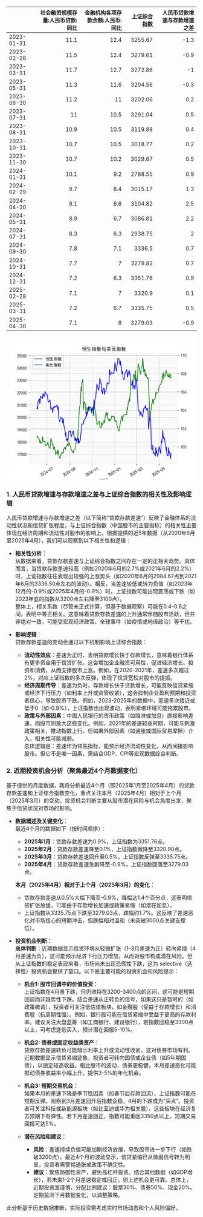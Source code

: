 |            |   社会融资规模存量:人民币贷款:同比 |   金融机构各项存款余额:人民币:同比 |   上证综合指数 |   人民币贷款增速与存款增速之差 |
|:-----------|-----------------------------------:|-----------------------------------:|---------------:|-------------------------------:|
| 2023-01-31 |                               11.1 |                               12.4 |        3255.67 |                           -1.3 |
| 2023-02-28 |                               11.5 |                               12.4 |        3279.61 |                           -0.9 |
| 2023-03-31 |                               11.7 |                               12.7 |        3272.86 |                           -1   |
| 2023-05-31 |                               11.3 |                               11.6 |        3204.56 |                           -0.3 |
| 2023-06-30 |                               11.2 |                               11   |        3202.06 |                            0.2 |
| 2023-07-31 |                               11   |                               10.5 |        3291.04 |                            0.5 |
| 2023-08-31 |                               10.9 |                               10.5 |        3119.88 |                            0.4 |
| 2023-10-31 |                               10.7 |                               10.5 |        3018.77 |                            0.2 |
| 2023-11-30 |                               10.7 |                               10.2 |        3029.67 |                            0.5 |
| 2024-01-31 |                               10.1 |                                9.2 |        2788.55 |                            0.9 |
| 2024-02-29 |                                9.7 |                                8.4 |        3015.17 |                            1.3 |
| 2024-04-30 |                                9.1 |                                6.6 |        3104.82 |                            2.5 |
| 2024-05-31 |                                8.9 |                                6.7 |        3086.81 |                            2.2 |
| 2024-07-31 |                                8.3 |                                6.3 |        2938.75 |                            2   |
| 2024-09-30 |                                7.8 |                                7.1 |        3336.5  |                            0.7 |
| 2024-10-31 |                                7.7 |                                7   |        3279.82 |                            0.7 |
| 2024-12-31 |                                7.2 |                                6.3 |        3351.76 |                            0.9 |
| 2025-02-28 |                                7.1 |                                7   |        3320.9  |                            0.1 |
| 2025-03-31 |                                7.2 |                                6.7 |        3335.75 |                            0.5 |
| 2025-04-30 |                                7.1 |                                8   |        3279.03 |                           -0.9 |

![图](RSI_USDX.png)

### 1. 人民币贷款增速与存款增速之差与上证综合指数的相关性及影响逻辑

人民币贷款增速与存款增速之差（以下简称“贷款存款差速”）反映了金融体系的流动性状况和信贷扩张程度，与上证综合指数（中国股市的主要指标）的相关性主要体现在经济周期和流动性对股市的影响上。根据提供的近5年数据（从2020年6月至2025年4月），我们可以观察到以下相关性和逻辑：

- **相关性分析**：  
  从数据来看，贷款存款差速与上证综合指数之间存在一定的正相关趋势。具体而言，当贷款存款差速较高（例如2020年6月的2.7%或2021年6月的2.2%）时，上证指数往往表现出较强的上涨势头（如2020年6月的2984.67点到2021年6月的3336.50点左右的波动）。相反，当差速较低或转为负值（如2023年12月的-0.9%或2025年4月的-0.9%）时，上证指数可能出现震荡或下跌（如2023年底的指数从3200点左右降至3100点）。  
  整体上，相关系数（尽管未正式计算，但基于数据观察）可能在0.4-0.6之间，表明中等正相关。这意味着贷款存款差速的上升通常伴随股市活跃，但并非绝对一致，可能受宏观经济政策、全球事件（如疫情或地缘政治）等干扰。

- **影响逻辑**：  
  贷款存款差速的变动会通过以下机制影响上证综合指数：  
  - **流动性效应**：差速为正时，表明贷款增长快于存款增长，意味着银行体系有更多资金用于信贷扩张。这会增加企业融资可用性，促进经济增长、投资和消费，从而支撑股市上涨。例如，在2020-2021年，差速多次超过2%，对应上证指数的多次反弹，体现了信贷宽松对股市的提振。  
  - **经济周期传导**：差速为负时，存款增长快于贷款增长，可能反映信贷紧缩或经济下行压力（如利率上升或监管收紧），这会抑制企业盈利预期和投资者信心，导致股市下跌。例如，2023-2025年的数据中，差速多次接近或低于0（如-0.9%），上证指数也出现波动，表明紧缩环境可能拖累股市。  
  - **政策与外部因素**：中国人民银行的货币政策（如降准或加息）直接影响差速，而股市则放大这些变化。例如，2021年的差速较高时期，可能与刺激政策相关，推动指数上行。但如果外部因素（如通胀或国际贸易摩擦）介入，相关性可能减弱。  
  总体逻辑是：差速作为领先指标，能预示经济流动性变化，从而间接影响股市。但它不是唯一因素，需结合GDP、CPI等宏观数据综合判断。

### 2. 近期投资机会分析（聚焦最近4个月数据变化）

基于提供的月度数据，我将分析最近4个月（即2025年1月至2025年4月）的贷款存款差速和上证综合指数变化，重点关注本月（2025年4月）相对于上个月（2025年3月）的变动。投资机会判断主要从股市潜在风险与机会角度出发，聚焦于信贷状况对市场的影响。

- **数据概述及关键变化**：  
  最近4个月的数据如下（按时间顺序）：  
  - **2025年1月**：贷款存款差速为0.9%，上证指数为3351.76点。  
  - **2025年2月**：贷款存款差速降至0.1%，上证指数微降至3320.90点。  
  - **2025年3月**：贷款存款差速回升至0.5%，上证指数反弹至3335.75点。  
  - **2025年4月**：贷款存款差速急剧降至-0.9%，上证指数回落至3279.03点。  

  **本月（2025年4月）相对于上个月（2025年3月）的变化**：  
  - 贷款存款差速从0.5%大幅下降至-0.9%，降幅达1.4个百分点，这表明信贷扩张放缓，可能由于存款增长加速或政策紧缩（如潜在加息）。  
  - 上证指数从3335.75点下跌至3279.03点，跌幅约1.7%。这反映了差速恶化对市场信心的短期冲击，但跌幅相对温和（未突破3000点关键支撑位）。  

- **投资机会判断**：  
  **总体判断**：近期数据显示信贷环境从轻微扩张（1-3月差速为正）转向紧缩（4月差速为负），这可能预示经济下行压力增加，从而对股市构成潜在风险。但从上证指数的稳定表现来看，市场尚未出现恐慌性下跌，这为 selective（选择性）投资机会提供了窗口。以下是主要可能的投资机会和风险提示：  

  - **机会1: 股市回调中的价值投资**：  
    上证指数在4月虽下跌，但仍维持在3200-3400点的区间，这可能是短期回调而非趋势性下跌。结合差速从正转负的信号，如果这只是暂时的（如政策微调），投资者可关注低估值板块，如金融股（受益于存款增长）和消费股（抗周期性强）。例如，银行股可能在信贷紧缩中受益于更高的存款利率。建议关注大盘蓝筹（如工商银行、建设银行），若指数回稳至3300点以上，可考虑逢低买入，预计潜在回报5-10%。  

  - **机会2: 债券或固定收益类资产**：  
    贷款存款差速转负可能暗示利率上升或流动性收紧，这对债券市场有利。近期数据显示信贷紧缩迹象，投资者可转向国债或企业债（如5年期国债），以锁定较高收益。相比股市的波动，债券更稳健，本月差速恶化可能推动债券收益率小幅上升，提供3-5%的年化机会。  

  - **机会3: 短期交易机会**：  
    如果本月的差速下降是季节性因素（如春节后存款回流），上证指数可能在短期反弹。观察到3月差速回升后指数企稳，4月的下跌或为“买点”。投资者可关注科技或新能源板块（如比亚迪或华为相关股），这些板块在经济复苏预期下有弹性。若下月差速回正，指数可能重回3350点以上，短期交易回报可达5%。  

  - **潜在风险和建议**：  
    - **风险**：差速持续负值可能加剧经济放缓，导致股市进一步下行（如跌破3200点）。最近4个月的波动显示，信贷紧缩已从微弱信号转为明显，投资者需警惕通胀或政策不确定性。  
    - **建议**：聚焦防御性资产，避免高杠杆投资。结合其他数据（如GDP增长），若未来1-2个月差速稳定或回正，则上述机会更可靠。总体上，近期投资宜谨慎，分配比例建议：股票30%、债券50%、现金20%。定期监测下月数据变化，以调整策略。  

此分析基于历史数据推断，实际投资需考虑实时市场动态和个人风险偏好。